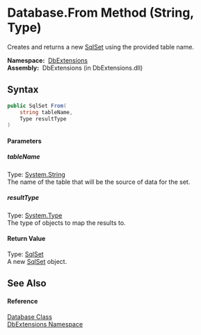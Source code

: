 Database.From Method (String, Type)
===================================
Creates and returns a new [SqlSet][1] using the provided table name.

  **Namespace:**  [DbExtensions][2]  
  **Assembly:**  DbExtensions (in DbExtensions.dll)

Syntax
------

```csharp
public SqlSet From(
	string tableName,
	Type resultType
)
```

#### Parameters

##### *tableName*
Type: [System.String][3]  
The name of the table that will be the source of data for the set.

##### *resultType*
Type: [System.Type][4]  
The type of objects to map the results to.

#### Return Value
Type: [SqlSet][1]  
A new [SqlSet][1] object.

See Also
--------

#### Reference
[Database Class][5]  
[DbExtensions Namespace][2]  

[1]: ../SqlSet/README.md
[2]: ../README.md
[3]: http://msdn.microsoft.com/en-us/library/s1wwdcbf
[4]: http://msdn.microsoft.com/en-us/library/42892f65
[5]: README.md